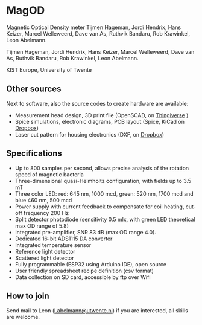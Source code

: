 # MagOD
Magnetic Optical Density meter
Tijmen Hageman, Jordi Hendrix, Hans Keizer, Marcel Welleweerd, Dave
van As, Ruthvik Bandaru, Rob Krawinkel, Leon Abelmann.

Tijmen Hageman, Jordi Hendrix, Hans Keizer, Marcel Welleweerd, Dave
van As, Ruthvik Bandaru, Rob Krawinkel, Leon Abelmann.

KIST Europe, University of Twente

## Other sources
Next to software, also the source codes to create hardware are
available:

- Measurement head design, 3D print file (OpenSCAD, on [Thingiverse](https://www.thingiverse.com/thing:3122930) )
- Spice simulations, electronic diagrams, PCB layout (Spice, KiCad on
  [Dropbox](https://www.dropbox.com/sh/1dcai82byvd3hy0/AAA3AGXw0jbr9n2gzdcszufia))
- Laser cut pattern for housing electronics (DXF, on [Dropbox](https://www.dropbox.com/sh/1dcai82byvd3hy0/AAA3AGXw0jbr9n2gzdcszufia))

## Specifications
- Up to 800 samples per second, allows precise analysis of the rotation speed of magnetic bacteria
- Three-dimensional quasi-Helmholtz configuration, with fields up to 3.5 mT 
- Three color LED: red: 645 nm, 1000 mcd, green: 520 nm, 1700 mcd and blue 460 nm, 500 mcd
- Power supply with current feedback to compensate for coil heating, cut-off frequency 200 Hz
- Split detector photodiode (sensitivity 0.5 mlx, with green LED theoretical max OD range of 5.8)
- Integrated pre-amplifier, SNR 83 dB (max OD range 4.0).
- Dedicated 16-bit ADS1115 DA converter
- Integrated temperature sensor
- Reference light detector
- Scattered light detector
- Fully programmable (ESP32 using Arduino IDE), open source
- User friendly spreadsheet recipe definition (csv format)
- Data collection on SD card, accessible by ftp over Wifi

## How to join
Send mail to Leon (l.abelmann@utwente.nl) if you are interested, all skills are welcome.
